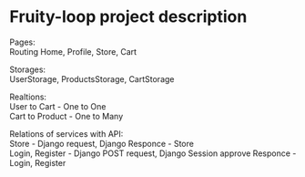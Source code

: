 # Fruity-loop project description
<p>Pages:<br>
Routing Home, Profile, Store, Cart
</p>
<p>
Storages:
<br>
UserStorage, ProductsStorage, CartStorage
</p>
<p>
Realtions:
<br>
User to Cart - One to One
<br>
Cart to Product - One to Many
</p>
<p>
Relations of services with API:
<br>
Store - Django request, Django Responce - Store
<br>
Login, Register - Django POST request, Django Session approve Responce - Login, Register
</p>
